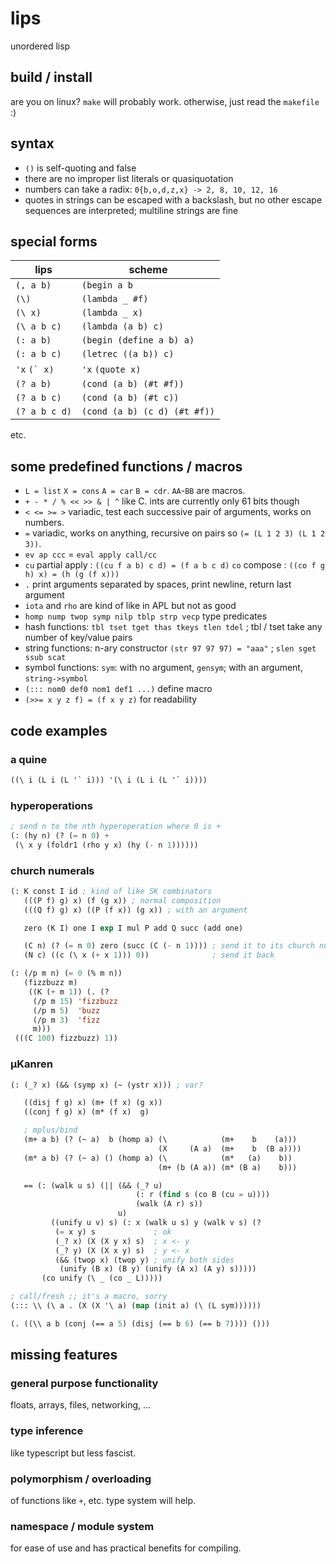 # lips
unordered lisp

## build / install
are you on linux? `make` will probably work. otherwise, just
read the `makefile` :)

## syntax
- `()` is self-quoting and false
- there are no improper list literals or quasiquotation
- numbers can take a radix: `0{b,o,d,z,x} -> 2, 8, 10, 12, 16`
- quotes in strings can be escaped with a backslash, but no other
  escape sequences are interpreted; multiline strings are fine

## special forms
|  lips       | scheme           |
|-------------|------------------|
|`(, a b)`    |`(begin a b`      |
|`(\)`        |`(lambda _ #f)`  |
|`(\ x)`      |`(lambda _ x)`    |
|`(\ a b c)`  |`(lambda (a b) c)`|
|`(: a b)`    |`(begin (define a b) a)`|
|`(: a b c)`  |`(letrec ((a b)) c)`|
|`'x` <code>(\` x)</code>|`'x` `(quote x)`  |
|`(? a b)`    |`(cond (a b) (#t #f))`|
|`(? a b c)`  |`(cond (a b) (#t c))`|
|`(? a b c d)`|`(cond (a b) (c d) (#t #f))`|

etc.

## some predefined functions / macros

- `L = list` `X = cons` `A = car` `B = cdr`.  `AA`-`BB` are macros.
- `+ - * / % << >> & | ^` like C. ints are currently only 61 bits though
- `< <= >= >` variadic, test each successive pair of arguments, works on numbers.
- `=` variadic, works on anything, recursive on pairs so `(= (L 1 2 3) (L 1 2 3))`.
- `ev ap ccc` = `eval apply call/cc`
- `cu` partial apply : `((cu f a b) c d) = (f a b c d)` `co` compose : `((co f g h) x) = (h (g (f x)))`
- `.` print arguments separated by spaces, print newline, return last argument
- `iota` and `rho` are kind of like in APL but not as good
- `homp nump twop symp nilp tblp strp vecp` type predicates
- hash functions: `tbl tset tget thas tkeys tlen tdel` ; tbl / tset take any number of key/value pairs
- string functions: n-ary constructor `(str 97 97 97) = "aaa"` ; `slen sget ssub scat`
- symbol functions: `sym`: with no argument, `gensym`; with an argument, `string->symbol`
- `(::: nom0 def0 nom1 def1 ...)` define macro
- `(>>= x y z f) = (f x y z)` for readability

## code examples

### a quine
```lisp
((\ i (L i (L '` i))) '(\ i (L i (L '` i))))
```

### hyperoperations
```lisp
; send n to the nth hyperoperation where 0 is +
(: (hy n) (? (= n 0) +
 (\ x y (foldr1 (rho y x) (hy (- n 1))))))
```

### church numerals
```lisp
(: K const I id ; kind of like SK combinators
   (((P f) g) x) (f (g x)) ; normal composition
   (((Q f) g) x) ((P (f x)) (g x)) ; with an argument

   zero (K I) one I exp I mul P add Q succ (add one)

   (C n) (? (= n 0) zero (succ (C (- n 1)))) ; send it to its church numeral
   (N c) ((c (\ x (+ x 1))) 0))              ; send it back

(: (/p m n) (= 0 (% m n))
   (fizzbuzz m)
    ((K (+ m 1)) (. (?
     (/p m 15) 'fizzbuzz
     (/p m 5)  'buzz
     (/p m 3)  'fizz
     m)))
 (((C 100) fizzbuzz) 1))
```

### μKanren
```lisp
(: (_? x) (&& (symp x) (~ (ystr x))) ; var?

   ((disj f g) x) (m+ (f x) (g x))
   ((conj f g) x) (m* (f x)  g)

   ; mplus/bind
   (m+ a b) (? (~ a)  b (homp a) (\            (m+    b    (a)))
                                 (X     (A a)  (m+    b  (B a))))
   (m* a b) (? (~ a) () (homp a) (\            (m*   (a)    b))
                                 (m+ (b (A a)) (m* (B a)    b)))

   == (: (walk u s) (|| (&& (_? u)
                            (: r (find s (co B (cu = u))))
                            (walk (A r) s))
                        u)
         ((unify u v) s) (: x (walk u s) y (walk v s) (?
          (= x y) s             ; ok
          (_? x) (X (X y x) s)  ; x <- y
          (_? y) (X (X x y) s)  ; y <- x
          (&& (twop x) (twop y) ; unify both sides
           (unify (B x) (B y) (unify (A x) (A y) s)))))
       (co unify (\ _ (co _ L)))))

; call/fresh ;; it's a macro, sorry
(::: \\ (\ a . (X (X '\ a) (map (init a) (\ (L sym))))))

(. ((\\ a b (conj (== a 5) (disj (== b 6) (== b 7)))) ()))
```

## missing features
### general purpose functionality
floats, arrays, files, networking, ...

### type inference
like typescript but less fascist.

### polymorphism / overloading
of functions like `+`, etc. type system will help.

### namespace / module system
for ease of use and has practical benefits for compiling.
